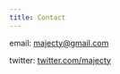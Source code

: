 ```yaml
---
title: Contact
---
```


email: [majecty@gmail.com](mailto:majecty@gmail.com)

twitter: [twitter.com/majecty](https://twitter.com/majecty)
